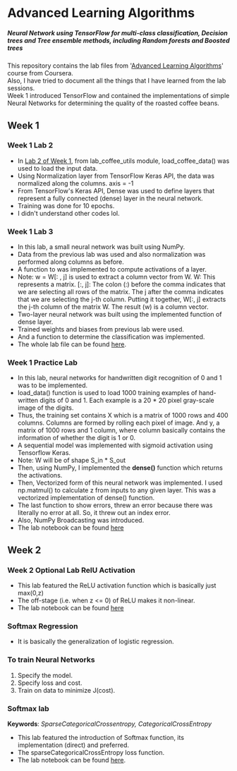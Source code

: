 # Advanced Learning Algorithms
##### Neural Network using TensorFlow for multi-class classification,  Decision trees and Tree ensemble methods, including Random forests and Boosted trees
This repository contains the lab files from '[Advanced Learning Algorithms](https://www.coursera.org/learn/advanced-learning-algorithms)' course from Coursera.\
Also, I have tried to document all the things that I have learned from the lab sessions.\
Week 1 introduced TensorFlow and contained the implementations of simple Neural Networks for determining the quality of the roasted coffee beans.
## Week 1
### Week 1 Lab 2
  - In [Lab 2 of Week 1](/Week_1/C2_W1_Lab02_CoffeeRoasting_TF.ipynb), from lab_coffee_utils module, load_coffee_data() was used to load the input data.
  - Using Normalization layer from TensorFlow Keras API, the data was normalized along the columns. axis = -1
  - From TensorFlow's Keras API, Dense was used to define layers that represent a fully connected (dense) layer in the neural network. 
  - Training was done for 10 epochs.
  - I didn't understand other codes lol.
### Week 1 Lab 3
  - In this lab, a small neural network was built using NumPy.
  - Data from the previous lab was used and also normalization was performed along columns as before.
  - A function to was implemented to compute activations of a layer.
  - Note: w = W[: , j] is used to extract a column vector from W. W: This represents a matrix.
[:, j]: The colon (:) before the comma indicates that we are selecting all rows of the matrix. The j after the comma indicates that we are selecting the j-th column.
Putting it together, W[:, j] extracts the j-th column of the matrix W. The result (w) is a column vector.
  - Two-layer neural network was built using the implemented function of dense layer.
  - Trained weights and biases from previous lab were used.
  - And a function to determine the classification was implemented. 
  - The whole lab file can be found [here](/Week_1/C2_W1_Lab03_CoffeeRoasting_Numpy.ipynb).
### Week 1 Practice Lab
  - In this lab, neural networks for handwritten digit recognition of 0 and 1 was to be implemented.
  - load_data() function is used to load 1000 training examples of hand-written digits of 0 and 1. Each example is a 20 * 20 pixel gray-scale image of the digits.
  - Thus, the training set contains X which is a matrix of 1000 rows and 400 columns. Columns are formed by rolling each pixel of image. And y, a matrix of 1000 rows and 1 column, where column basically contains the information of whether the digit is 1 or 0.
  - A sequential model was implemented with sigmoid activation using Tensorflow Keras.
  - Note: W will be of shape S_in * S_out
  - Then, using NumPy, I implemented the **dense()** function which returns the activations.
  - Then, Vectorized form of this neural network was implemented. I used np.matmul() to calculate z from inputs to any given layer. This was a vectorized implementation of dense() function.
  - The last function to show errors, threw an error because there was literally no error at all. So, it threw out an index error.
  - Also, NumPy Broadcasting was introduced.
  - The lab notebook can be found [here](/Week_1/C2_W1_Assignment.ipynb)

## Week 2
### Week 2 Optional Lab RelU Activation
- This lab featured the ReLU activation function which is basically just max(0,z)
- The off-stage (i.e. when z <= 0) of ReLU makes it non-linear.
- The lab notebook can be found [here](/Week_2/C2_W2_Relu.ipynb)

### Softmax Regression
- It is basically the generalization of logistic regression.

### To train Neural Networks
1. Specify the model. 
2. Specify loss and cost. 
3. Train on data to minimize J(cost).

### Softmax lab
**Keywords**: *SparseCategoricalCrossentropy,* *CategoricalCrossEntropy*
- This lab featured the introduction of Softmax function, its implementation (direct) and preferred.
- The sparseCategoricalCrossEntropy loss function.
- The lab notebook can be found [here](/Week_2/C2_W2_SoftMax.ipynb).


